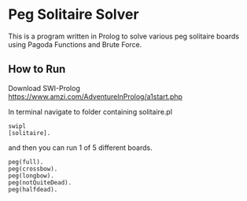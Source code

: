 # Peg Solitaire Solver

This is a program written in Prolog to solve various peg solitaire boards using Pagoda Functions and Brute Force.

## How to Run

Download SWI-Prolog
https://www.amzi.com/AdventureInProlog/a1start.php

In terminal navigate to folder containing solitaire.pl
```
swipl
[solitaire].
```
and then you can run 1 of 5 different boards.
```
peg(full).
peg(crossbow).
peg(longbow).
peg(notQuiteDead).
peg(halfdead).
```
